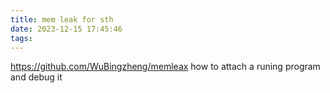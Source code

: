 ```yaml
---
title: mem leak for sth
date: 2023-12-15 17:45:46
tags:
---
```

https://github.com/WuBingzheng/memleax how to attach a runing program and debug it 
